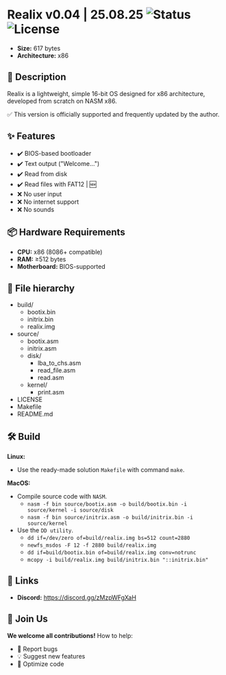 # Realix v0.04 | 25.08.25 ![Status](https://img.shields.io/badge/status-latest-brightgreen) ![License](https://img.shields.io/github/license/NightFox-YT/Realix)
- **Size:** 617 bytes
- **Architecture:** x86

## 📌 Description
Realix is a lightweight, simple 16-bit OS designed for x86 architecture, developed from scratch on NASM x86.<br/>

✅ This version is officially supported and frequently updated by the author.

## ✨ Features
- ✔️ BIOS-based bootloader
- ✔️ Text output ("Welcome...")
- ✔️ Read from disk
- ✔️ Read files with FAT12 | 🆕
- ❌ No user input
- ❌ No internet support
- ❌ No sounds

## 📦 Hardware Requirements
- **CPU:** x86 (8086+ compatible)
- **RAM:** ≥512 bytes
- **Motherboard:** BIOS-supported

## 📂 File hierarchy
- build/
  - bootix.bin
  - initrix.bin
  - realix.img
- source/
  - bootix.asm
  - initrix.asm
  - disk/
    - lba_to_chs.asm
    - read_file.asm
    - read.asm
  - kernel/
    - print.asm
- LICENSE
- Makefile
- README.md

## 🛠 Build
**Linux:**
  - Use the ready-made solution `Makefile` with command `make`. <br/>

**MacOS:**
  - Compile source code with `NASM`.
    - `nasm -f bin source/bootix.asm -o build/bootix.bin -i source/kernel -i source/disk`
    - `nasm -f bin source/initrix.asm -o build/initrix.bin -i source/kernel`
  - Use the `DD utility`.
    - `dd if=/dev/zero of=build/realix.img bs=512 count=2880`
	- `newfs_msdos -F 12 -f 2880 build/realix.img`
	- `dd if=build/bootix.bin of=build/realix.img conv=notrunc`
    - `mcopy -i build/realix.img build/initrix.bin "::initrix.bin"`

## 🔗 Links
- **Discord:** https://discord.gg/zMzpWFgXaH

## 🙌 Join Us
**We welcome all contributions!** How to help:
- 🐞 Report bugs
- 💡 Suggest new features
- 🔧 Optimize code